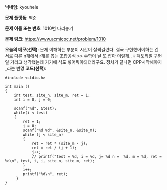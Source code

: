 **닉네임**: kyouhele

**문제 플랫폼**: 백준

**문제 이름 또는 번호**: 1010번 다리놓기

**문제 링크**: https://www.acmicpc.net/problem/1010

**오늘의 메모(선택)**: 문제 이해하는 부분이 시간이 살짝걸렸다.
결국 구현했어야하는 건 서로 다른 n개에서 r개를 뽑는 조합공식 >>  수학이 날 또 잡아 이렇게.. 💀
팩토리얼 구현일 거라고 생각했는데 거기에 식도 넣어줘야되더라구요.
정처기 끝나면 CPP시작해야지_라는 변명
**코드(선택)**:

```
#include <stdio.h>

int main ()
{
	int test, site_n, site_m, ret = 1;
	int i = 0, j = 0;
	
	scanf("%d", &test);
	while(i < test)
	{
		ret = 1;
		j = 0;
		scanf("%d %d", &site_n, &site_m);
		while (j < site_n)
		{
			ret = ret * (site_m - j);
			ret = ret / (j + 1);
			j++;
			// printf("test = %d, i = %d, j= %d n =  %d, m = %d, ret = %d\n", test, i, j, site_n, site_m, ret);
		}
		i++;
		printf("%d\n", ret);
	 }
}


```
